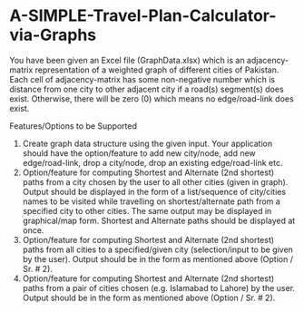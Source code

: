 # A-SIMPLE-Travel-Plan-Calculator-via-Graphs
You have been given an Excel file (GraphData.xlsx) which is an adjacency-matrix representation of a
weighted graph of different cities of Pakistan. Each cell of adjacency-matrix has some non-negative
number which is distance from one city to other adjacent city if a road(s) segment(s) does exist.
Otherwise, there will be zero (0) which means no edge/road-link does exist.


Features/Options to be Supported
1. Create graph data structure using the given input. Your application should have the option/feature
to add new city/node, add new edge/road-link, drop a city/node, drop an existing edge/road-link
etc. 
2. Option/feature for computing Shortest and Alternate (2nd shortest) paths from a city chosen by the
user to all other cities (given in graph). Output should be displayed in the form of a list/sequence of
city/cities names to be visited while travelling on shortest/alternate path from a specified city to
other cities. The same output may be displayed in graphical/map form. Shortest and Alternate paths
should be displayed at once. 
3. Option/feature for computing Shortest and Alternate (2nd shortest) paths from all cities to a
specified/given city (selection/input to be given by the user). Output should be in the form as
mentioned above (Option / Sr. # 2). 
4. Option/feature for computing Shortest and Alternate (2nd shortest) paths from a pair of cities
chosen (e.g. Islamabad to Lahore) by the user. Output should be in the form as mentioned above
(Option / Sr. # 2).
